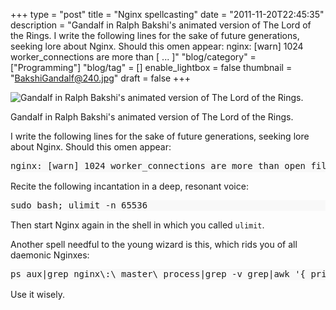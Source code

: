 +++
type = "post"
title = "Nginx spellcasting"
date = "2011-11-20T22:45:35"
description = "Gandalf in Ralph Bakshi's animated version of The Lord of the Rings. I write the following lines for the sake of future generations, seeking lore about Nginx. Should this omen appear: nginx: [warn] 1024 worker_connections are more than [ ... ]"
"blog/category" = ["Programming"]
"blog/tag" = []
enable_lightbox = false
thumbnail = "BakshiGandalf@240.jpg"
draft = false
+++

<p><img style="display:block; margin-left:auto; margin-right:auto;" src="BakshiGandalf.jpg" title="Gandalf in Ralph Bakshi's animated version of The Lord of the Rings." /></p>
<p>Gandalf in Ralph Bakshi's animated version of The Lord of the Rings.</p>
<p>I write the following lines for the sake of future generations, seeking
lore about Nginx. Should this omen appear:</p>
<div class="codehilite" style="background: #f8f8f8"><pre style="line-height: 125%">nginx: [warn] 1024 worker_connections are more than open file resource limit: 256
</pre></div>


<p>Recite the following incantation in a deep, resonant voice:</p>
<div class="codehilite" style="background: #f8f8f8"><pre style="line-height: 125%">sudo bash; ulimit -n 65536
</pre></div>


<p>Then start Nginx again in the shell in which you called <code>ulimit</code>.</p>
<p>Another spell needful to the young wizard is this, which rids you of all
daemonic Nginxes:</p>
<div class="codehilite" style="background: #f8f8f8"><pre style="line-height: 125%">ps aux|grep nginx\:\ master\ process|grep -v grep|awk &#39;{ print $2; }&#39;|sudo xargs kill
</pre></div>


<p>Use it wisely.</p>
    